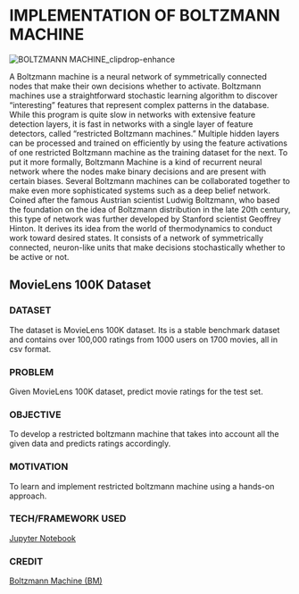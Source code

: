 # IMPLEMENTATION OF BOLTZMANN MACHINE

![BOLTZMANN MACHINE_clipdrop-enhance](https://user-images.githubusercontent.com/94697656/204578818-0c481c41-d55e-487e-baae-ea83e11647b2.png)


A Boltzmann machine is a neural network of symmetrically connected nodes that make their own decisions whether to activate. Boltzmann machines use a straightforward stochastic learning algorithm to discover “interesting” features that represent complex patterns in the database. While this program is quite slow in networks with extensive feature detection layers, it is fast in networks with a single layer of feature detectors, called “restricted Boltzmann machines.” Multiple hidden layers can be processed and trained on efficiently by using the feature activations of one restricted Boltzmann machine as the training dataset for the next. To put it more formally, Boltzmann Machine is a kind of recurrent neural network where the nodes make binary decisions and are present with certain biases. Several Boltzmann machines can be collaborated together to make even more sophisticated systems such as a deep belief network. Coined after the famous Austrian scientist Ludwig Boltzmann, who based the foundation on the idea of Boltzmann distribution in the late 20th century, this type of network was further developed by Stanford scientist Geoffrey Hinton. It derives its idea from the world of thermodynamics to conduct work toward desired states. It consists of a network of symmetrically connected, neuron-like units that make decisions stochastically whether to be active or not. 


## MovieLens 100K Dataset
### DATASET
The dataset is MovieLens 100K dataset. Its is a stable benchmark dataset and contains over 100,000 ratings from 1000 users on 1700 movies, all in csv format.  

### PROBLEM
Given MovieLens 100K dataset, predict movie ratings for the test set.

### OBJECTIVE
To develop a restricted boltzmann machine that takes into account all the given data and predicts ratings accordingly.

### MOTIVATION
To learn and implement restricted boltzmann machine using a hands-on approach.


### TECH/FRAMEWORK USED
[Jupyter Notebook](https://jupyter.org/)

### CREDIT
[Boltzmann Machine (BM)](https://www.superdatascience.com/blogs/boltzmann-machine-boltzmann-machine)

